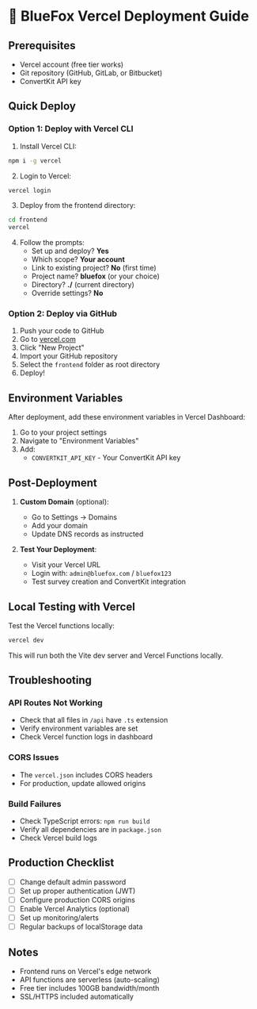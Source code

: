 # 🚀 BlueFox Vercel Deployment Guide

## Prerequisites
- Vercel account (free tier works)
- Git repository (GitHub, GitLab, or Bitbucket)
- ConvertKit API key

## Quick Deploy

### Option 1: Deploy with Vercel CLI

1. Install Vercel CLI:
```bash
npm i -g vercel
```

2. Login to Vercel:
```bash
vercel login
```

3. Deploy from the frontend directory:
```bash
cd frontend
vercel
```

4. Follow the prompts:
   - Set up and deploy? **Yes**
   - Which scope? **Your account**
   - Link to existing project? **No** (first time)
   - Project name? **bluefox** (or your choice)
   - Directory? **./** (current directory)
   - Override settings? **No**

### Option 2: Deploy via GitHub

1. Push your code to GitHub
2. Go to [vercel.com](https://vercel.com)
3. Click "New Project"
4. Import your GitHub repository
5. Select the `frontend` folder as root directory
6. Deploy!

## Environment Variables

After deployment, add these environment variables in Vercel Dashboard:

1. Go to your project settings
2. Navigate to "Environment Variables"
3. Add:
   - `CONVERTKIT_API_KEY` - Your ConvertKit API key

## Post-Deployment

1. **Custom Domain** (optional):
   - Go to Settings → Domains
   - Add your domain
   - Update DNS records as instructed

2. **Test Your Deployment**:
   - Visit your Vercel URL
   - Login with: `admin@bluefox.com` / `bluefox123`
   - Test survey creation and ConvertKit integration

## Local Testing with Vercel

Test the Vercel functions locally:

```bash
vercel dev
```

This will run both the Vite dev server and Vercel Functions locally.

## Troubleshooting

### API Routes Not Working
- Check that all files in `/api` have `.ts` extension
- Verify environment variables are set
- Check Vercel function logs in dashboard

### CORS Issues
- The `vercel.json` includes CORS headers
- For production, update allowed origins

### Build Failures
- Check TypeScript errors: `npm run build`
- Verify all dependencies are in `package.json`
- Check Vercel build logs

## Production Checklist

- [ ] Change default admin password
- [ ] Set up proper authentication (JWT)
- [ ] Configure production CORS origins
- [ ] Enable Vercel Analytics (optional)
- [ ] Set up monitoring/alerts
- [ ] Regular backups of localStorage data

## Notes

- Frontend runs on Vercel's edge network
- API functions are serverless (auto-scaling)
- Free tier includes 100GB bandwidth/month
- SSL/HTTPS included automatically